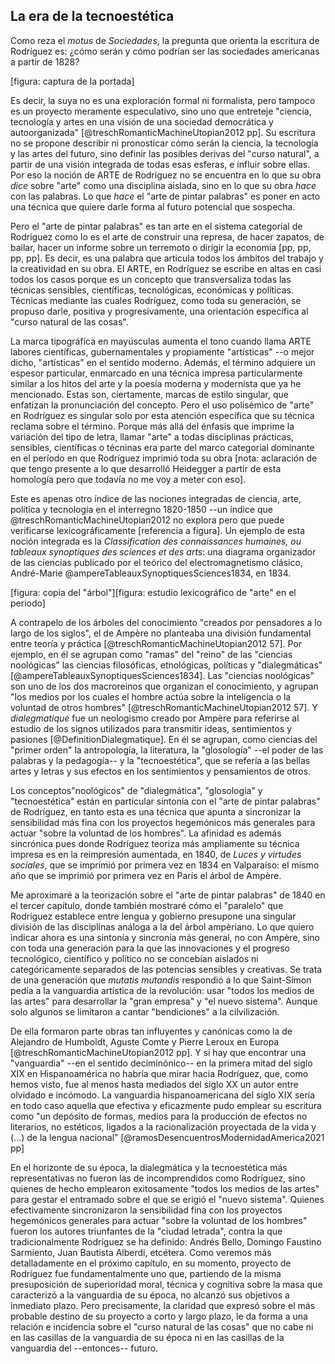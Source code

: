 ## La era de la tecnoestética

Como reza el *motus* de *Sociedades*, la pregunta que orienta la escritura de Rodríguez es: ¿cómo serán y cómo podrían ser las sociedades americanas a partir de 1828? 

[figura: captura de la portada]

Es decir, la suya no es una exploración formal ni formalista, pero tampoco es un proyecto meramente especulativo, sino uno que entreteje "ciencia, tecnología y artes en una visión de una sociedad democrática y autoorganizada" [@treschRomanticMachineUtopian2012 pp]. Su escritura no se propone describir ni pronosticar cómo serán la ciencia, la tecnología y las artes del futuro, sino definir las posibles derivas del "curso natural", a partir de una visión integrada de todas esas esferas, e influir sobre ellas. Por eso la noción de ARTE de Rodríguez no se encuentra en lo que su obra *dice* sobre "arte" como una disciplina aislada, sino en lo que su obra *hace* con las palabras. Lo que *hace* el "arte de pintar palabras" es poner en acto una técnica que quiere darle forma al futuro potencial que sospecha.

Pero el "arte de pintar palabras" es tan arte en el sistema categorial de Rodríguez como lo es el arte de construir una represa, de hacer zapatos, de bailar, hacer un informe sobre un terremoto o dirigir la economía [pp, pp, pp, pp]. Es decir, es una palabra que articula todos los  ámbitos del trabajo y la creatividad en su obra. El ARTE, en Rodríguez se escribe en altas en casi todos los casos porque es un concepto que transversaliza todas las técnicas sensibles, científicas, tecnológicas, económicas y políticas.  Técnicas mediante las cuales Rodríguez, como toda su generación, se propuso darle, positiva y progresivamente, una orientación específica al "curso natural de las cosas".

La marca tipográfica en mayúsculas aumenta el tono cuando llama ARTE labores científicas, gubernamentales y propiamente "artísticas" --o mejor dicho, "artísticas" en el sentido moderno. Además, el término adquiere un espesor particular, enmarcado en una técnica impresa particularmente similar a los hitos del arte y la poesía moderna y modernista que ya he mencionado. Estas son, ciertamente, marcas de estilo singular, que enfatizan la pronunciación del concepto. Pero el uso polisémico de "arte" en Rodríguez es singular solo por esta atención específica que su técnica reclama sobre el término. Porque más allá del énfasis que imprime la variación del tipo de letra, llamar "arte" a todas disciplinas prácticas, sensibles, científicas o técninas era parte del marco categorial dominante en el período en que Rodríguez imprimió toda su obra [nota: aclaración de que tengo presente a lo que desarrolló Heidegger a partir de esta homología pero que todavía no me voy a meter con eso]. 

Este es apenas otro índice de las nociones integradas de ciencia, arte, política y tecnología en el interregno 1820-1850 --un índice que @treschRomanticMachineUtopian2012 no explora pero que puede verificarse lexicográficamente [referencia a figura]. Un ejemplo de esta noción integrada es la *Classification des connaissances humaines, ou tableaux synoptiques des sciences et des arts*: una diagrama organizador de las ciencias publicado por el teórico del electromagnetismo clásico, André-Marie @ampereTableauxSynoptiquesSciences1834, en 1834. 

[figura: copia del "árbol"][figura: estudio lexicográfico de "arte" en el periodo]

A contrapelo de los árboles del conocimiento "creados por pensadores a lo largo de los siglos", el de Ampère no planteaba una división fundamental entre teoría y práctica [@treschRomanticMachineUtopian2012 57]. Por ejemplo, en él se agrupan como "ramas" del "reino" de las "ciencias noológicas" las ciencias filosóficas, etnológicas, políticas y "dialegmáticas" [@ampereTableauxSynoptiquesSciences1834]. Las "ciencias noológicas" son uno de los dos macroreinos que organizan el conocimiento, y agrupan "los medios por los cuales el hombre actúa sobre la inteligencia o la voluntad de otros hombres" [@treschRomanticMachineUtopian2012 57].  Y *dialegmatique* fue un neologismo creado por Ampère para referirse al estudio de los signos utilizados para transmitir ideas, sentimientos y pasiones [@DefinitionDialegmatique]. En él se agrupan, como ciencias del "primer orden" la antropología, la literatura, la "glosología" --el poder de las palabras y la pedagogía-- y la "tecnoestética", que se refería a las bellas artes y letras y sus efectos en los sentimientos y pensamientos de otros. 

 Los conceptos"noológicos" de "dialegmática", "glosología" y "tecnoestética" están en particular sintonía con el "arte de pintar palabras" de Rodríguez, en tanto esta es una técnica que apunta a sincronizar la sensibilidad más fina con los proyectos hegemónicos más generales para actuar "sobre la voluntad de los hombres". La afinidad es además sincrónica pues donde Rodríguez teoriza más ampliamente su técnica impresa es en la reimpresión aumentada, en 1840, de *Luces y virtudes sociales*, que se imprimió por primera vez en 1834 en Valparaíso: el mismo año que se imprimió por primera vez en París el árbol de Ampère. 

Me aproximaré a la teorización sobre el "arte de pintar palabras" de 1840 en el tercer capítulo, donde también mostraré cómo el "paralelo" que Rodríguez establece entre lengua y gobierno presupone una singular división de las disciplinas análoga a la del árbol ampèriano. Lo que quiero indicar ahora es una sintonía y sincronía más general, no con Ampère, sino con toda una generación para la que las innovaciones y el progreso tecnológico, científico y político no se concebían aislados ni categóricamente separados de las potencias sensibles y creativas. Se trata de una generación que *mutatis mutandis* respondió a lo que Saint-Simon pedía a la vanguardia artística de la revolución:  usar "todos los medios de las artes" para desarrollar la "gran empresa" y "el nuevo sistema". Aunque solo algunos se limitaron a cantar "bendiciones" a la cilvilización.

De ella formaron parte obras tan influyentes y canónicas como la de Alejandro de Humboldt, Aguste Comte y Pierre Leroux en Europa [@treschRomanticMachineUtopian2012 pp]. Y si hay que encontrar una "vanguardia" --en el sentido deciminónico-- en la primera mitad del siglo XIX en Hispanoamérica no habría que mirar hacia Rodríguez, que, como hemos visto, fue al menos hasta mediados del siglo XX un autor entre olvidado e incómodo. La vanguardia hispanoamericana del siglo XIX sería en todo caso aquella que efectiva y eficazmente pudo emplear su escritura como "un depósito de formas, medios para la producción de efectos no literarios, no estéticos, ligados a la racionalización proyectada de la vida y (...) de la lengua nacional” [@ramosDesencuentrosModernidadAmerica2021 pp]

En el horizonte de su época, la dialegmática y la tecnoestética más representativas no fueron las de incomprendidos como Rodríguez, sino quienes de hecho emplearon exitosamente "todos los medios de las artes" para gestar el entramado sobre el que se erigió el "nuevo sistema". Quienes efectivamente sincronizaron la sensibilidad fina con los proyectos hegemónicos generales para actuar "sobre la voluntad de los hombres" fueron los autores triunfantes de la "ciudad letrada", contra la que tradicionalmente Rodríguez se ha definido: Andrés Bello, Domingo Faustino Sarmiento, Juan Bautista Alberdi, etcétera. Como veremos más detalladamente en el próximo capítulo, en su momento, proyecto de Rodríguez fue fundamentalmente uno que, partiendo de la misma presuposición de superioridad moral, técnica y cognitiva sobre la masa que caracterizó a la vanguardia de su época, no alcanzó sus objetivos a inmediato plazo. Pero precisamente, la claridad que expresó sobre el más probable destino de su proyecto a corto y largo plazo, le da forma a una relación e incidencia sobre el "curso natural de las cosas" que no cabe ni en las casillas de la vanguardia de su época ni en las casillas de la vanguardia del --entonces-- futuro.